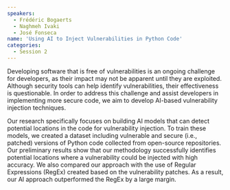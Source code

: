 ```yaml
---
speakers:
  - Frédéric Bogaerts
  - Naghmeh Ivaki
  - José Fonseca 
name: 'Using AI to Inject Vulnerabilities in Python Code'
categories:
  - Session 2
---
```



Developing software that is free of vulnerabilities is an ongoing challenge for developers, as their impact may not be apparent until they are exploited. Although security tools can help identify vulnerabilities, their effectiveness is questionable. In order to address this challenge and assist developers in implementing more secure code, we aim to develop AI-based vulnerability injection techniques.

Our research specifically focuses on building AI models that can detect potential locations in the code for vulnerability injection. To train these models, we created a dataset including vulnerable and secure (i.e., patched) versions of Python code collected from open-source repositories. Our preliminary results show that our methodology successfully identifies potential locations where a vulnerability could be injected with high accuracy. We also compared our approach with the use of Regular Expressions (RegEx) created based on the vulnerability patches. As a result, our AI approach outperformed the RegEx by a large margin.
